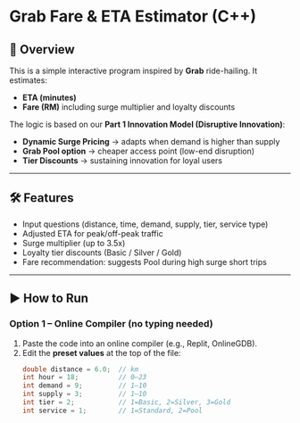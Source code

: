 # Grab Fare & ETA Estimator (C++)

## 📌 Overview
This is a simple interactive program inspired by **Grab** ride-hailing. It estimates:
- **ETA (minutes)**
- **Fare (RM)** including surge multiplier and loyalty discounts

The logic is based on our **Part 1 Innovation Model (Disruptive Innovation)**:
- **Dynamic Surge Pricing** → adapts when demand is higher than supply
- **Grab Pool option** → cheaper access point (low-end disruption)
- **Tier Discounts** → sustaining innovation for loyal users

---

## 🛠️ Features
- Input questions (distance, time, demand, supply, tier, service type)
- Adjusted ETA for peak/off-peak traffic
- Surge multiplier (up to 3.5x)
- Loyalty tier discounts (Basic / Silver / Gold)
- Fare recommendation: suggests Pool during high surge short trips

---

## ▶️ How to Run

### Option 1 – Online Compiler (no typing needed)
1. Paste the code into an online compiler (e.g., Replit, OnlineGDB).
2. Edit the **preset values** at the top of the file:
   ```cpp
   double distance = 6.0;  // km
   int hour = 18;          // 0–23
   int demand = 9;         // 1–10
   int supply = 3;         // 1–10
   int tier = 2;           // 1=Basic, 2=Silver, 3=Gold
   int service = 1;        // 1=Standard, 2=Pool
